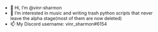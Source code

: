 - 👋 Hi, I’m @vinr-sharmon
- 👀 I’m interested in music and writing trash python scripts that never leave the alpha stage(most of them are now deleted) 
- 📫 My Discord username: vinr_sharmon#6154

<!---
vinr-sharmon/vinr-sharmon is a ✨ special ✨ repository because its `README.md` (this file) appears on your GitHub profile.
You can click the Preview link to take a look at your changes.
--->
